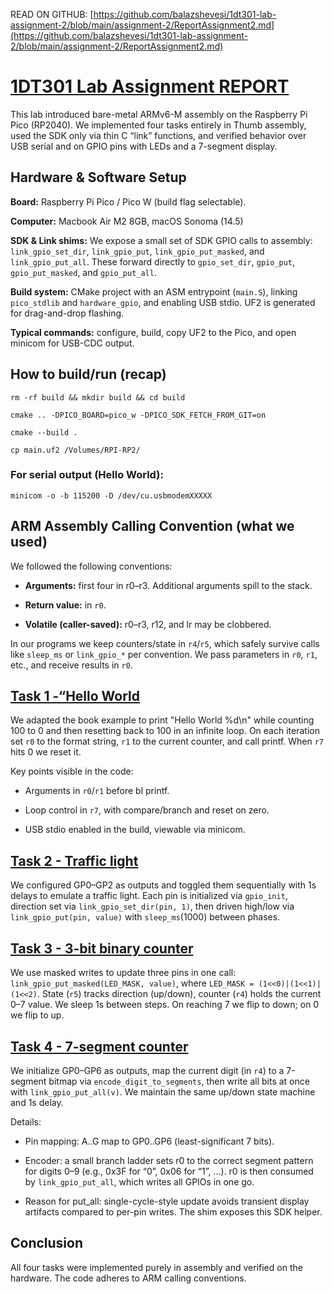 READ ON GITHUB: [https://github.com/balazshevesi/1dt301-lab-assignment-2/blob/main/assignment-2/ReportAssignment2.md](https://github.com/balazshevesi/1dt301-lab-assignment-2/blob/main/assignment-2/ReportAssignment2.md)

# [1DT301 Lab Assignment REPORT](https://github.com/balazshevesi/1dt301-lab-assignment-2/blob/main/assignment-2/ReportAssignment2.md)

This lab introduced bare-metal ARMv6-M assembly on the Raspberry Pi Pico (RP2040). We implemented four tasks entirely in Thumb assembly, used the SDK only via thin C “link” functions, and verified behavior over USB serial and on GPIO pins with LEDs and a 7-segment display.

## Hardware & Software Setup

**Board:** Raspberry Pi Pico / Pico W (build flag selectable). 

**Computer:** Macbook Air M2 8GB, macOS Sonoma (14.5)

**SDK & Link shims:** We expose a small set of SDK GPIO calls to assembly: `link_gpio_set_dir`, `link_gpio_put`, `link_gpio_put_masked`, and `link_gpio_put_all`. These forward directly to `gpio_set_dir`, `gpio_put`, `gpio_put_masked`, and `gpio_put_all`. 

**Build system:** CMake project with an ASM entrypoint (`main.S`), linking `pico_stdlib` and `hardware_gpio`, and enabling USB stdio. UF2 is generated for drag-and-drop flashing. 

**Typical commands:** configure, build, copy UF2 to the Pico, and open minicom for USB-CDC output. 

## How to build/run (recap)

`rm -rf build && mkdir build && cd build`

`cmake .. -DPICO_BOARD=pico_w -DPICO_SDK_FETCH_FROM_GIT=on`

`cmake --build .`

`cp main.uf2 /Volumes/RPI-RP2/`

### For serial output (Hello World):

`minicom -o -b 115200 -D /dev/cu.usbmodemXXXXX`


## ARM Assembly Calling Convention (what we used)

We followed the following conventions:

- **Arguments:** first four in r0–r3. Additional arguments spill to the stack.

- **Return value:** in `r0`.

- **Volatile (caller-saved):** r0–r3, r12, and lr may be clobbered.

In our programs we keep counters/state in `r4`/`r5`, which safely survive calls like `sleep_ms` or `link_gpio_*` per convention. We pass parameters in `r0`, `r1`, etc., and receive results in `r0`.

## [Task 1 -“Hello World](./task1.S)

We adapted the book example to print "Hello World %d\n" while counting 100 to 0 and then resetting back to 100 in an infinite loop. On each iteration set `r0` to the format string, `r1` to the current counter, and call printf. When `r7` hits 0 we reset it. 

Key points visible in the code:

- Arguments in `r0`/`r1` before bl printf.

- Loop control in `r7`, with compare/branch and reset on zero.

- USB stdio enabled in the build, viewable via minicom.

## [Task 2 - Traffic light](./task2.S)

We configured GP0–GP2 as outputs and toggled them sequentially with 1s delays to emulate a traffic light. Each pin is initialized via `gpio_init`, direction set via `link_gpio_set_dir(pin, 1)`, then driven high/low via `link_gpio_put(pin, value)` with `sleep_ms`(1000) between phases.

## [Task 3 - 3-bit binary counter](./task3.S)

We use masked writes to update three pins in one call: `link_gpio_put_masked(LED_MASK, value)`, where `LED_MASK = (1<<0)|(1<<1)|(1<<2)`. State (`r5`) tracks direction (up/down), counter (`r4`) holds the current 0–7 value. We sleep 1s between steps. On reaching 7 we flip to down; on 0 we flip to up. 

## [Task 4 - 7-segment counter](./task4.S)

We initialize GP0–GP6 as outputs, map the current digit (in `r4`) to a 7-segment bitmap via `encode_digit_to_segments`, then write all bits at once with `link_gpio_put_all(v)`. We maintain the same up/down state machine and 1s delay. 

Details:

- Pin mapping: A..G map to GP0..GP6 (least-significant 7 bits). 

- Encoder: a small branch ladder sets r0 to the correct segment pattern for digits 0–9 (e.g., 0x3F for “0”, 0x06 for “1”, ...). r0 is then consumed by `link_gpio_put_all`, which writes all GPIOs in one go. 

- Reason for put_all: single-cycle-style update avoids transient display artifacts compared to per-pin writes. The shim exposes this SDK helper. 

## Conclusion

All four tasks were implemented purely in assembly and verified on the hardware. The code adheres to ARM calling conventions.